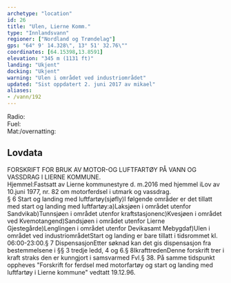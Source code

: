 ```yaml
---
archetype: "location"
id: 26
title: "Ulen, Lierne Komm."
type: "Innlandsvann"
regioner: ["Nordland og Trøndelag"]
gps: "64° 9' 14.328\", 13° 51' 32.76\""
coordinates: [64.15398,13.8591]
elevation: "345 m (1131 ft)"
landing: "Ukjent"
docking: "Ukjent"
warning: "Ulen i området ved industriområdet"
updated: "Sist oppdatert 2. juni 2017 av mikael"
aliases:
- /vann/192
---
```


Radio:\
Fuel:\
Mat:/overnatting:

## Lovdata

FORSKRIFT FOR BRUK AV MOTOR-OG LUFTFARTØY PÅ VANN OG VASSDRAG I LIERNE KOMMUNE.\
Hjemmel:Fastsatt av Lierne kommunestyre d. m.2016 med hjemmel iLov av 10.juni 1977, nr. 82 om motorferdsel i utmark og vassdrag.\
§ 6 Start og landing med luftfartøy(sjøfly)I følgende områder er det tillatt med start og landing med luftfartøy:a)Laksjøen i området utenfor Sandvikab)Tunnsjøen i området utenfor kraftstasjonenc)Kvesjøen i området ved Kvemotangend)Sandsjøen i området utenfor Lierne Gjestegårde)Lenglingen i området utenfor Devikasamt Mebygdaf)Ulen i området ved industriområdetStart og landing er bare tillatt i tidsrommet kl. 06:00-23:00.§ 7 DispensasjonEtter søknad kan det gis dispensasjon fra bestemmelsene i §§ 3 tredje ledd, 4 og 6.§ 8IkrafttredenDenne forskrift trer i kraft straks den er kunngjort i samsvarmed Fvl.§ 38. På samme tidspunkt oppheves "Forskrift for ferdsel med motorfartøy og start og landing med luftfartøy i Lierne kommune" vedtatt 19.12.96.
